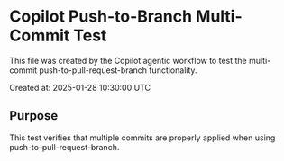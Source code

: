 # Copilot Push-to-Branch Multi-Commit Test

This file was created by the Copilot agentic workflow to test the multi-commit push-to-pull-request-branch functionality.

Created at: 2025-01-28 10:30:00 UTC

## Purpose
This test verifies that multiple commits are properly applied when using push-to-pull-request-branch.
